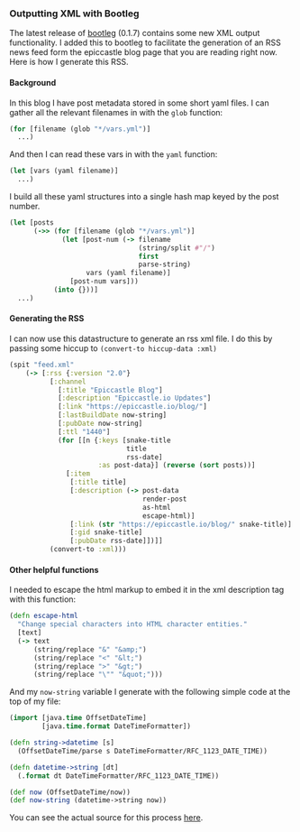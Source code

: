 ### Outputting XML with Bootleg

The latest release of [bootleg](https://github.com/retrogradeorbit/bootleg) (0.1.7) contains some new XML output functionality. I added this to bootleg to facilitate the generation of an RSS news feed form the epiccastle blog page that you are reading right now. Here is how I generate this RSS.

#### Background

In this blog I have post metadata stored in some short yaml files. I can gather all the relevant filenames in with the `glob` function:

```clojure
(for [filename (glob "*/vars.yml")]
  ...)
```

And then I can read these vars in with the `yaml` function:

```clojure
(let [vars (yaml filename)]
  ...)
```

I build all these yaml structures into a single hash map keyed by the post number.

```clojure
(let [posts
      (->> (for [filename (glob "*/vars.yml")]
             (let [post-num (-> filename
                                (string/split #"/")
                                first
                                parse-string)
                   vars (yaml filename)]
               [post-num vars]))
           (into {}))]
  ...)
```

#### Generating the RSS

I can now use this datastructure to generate an rss xml file. I do this by passing some hiccup to `(convert-to hiccup-data :xml)`

```clojure
(spit "feed.xml"
    (-> [:rss {:version "2.0"}
          [:channel
            [:title "Epiccastle Blog"]
            [:description "Epiccastle.io Updates"]
            [:link "https://epiccastle.io/blog/"]
            [:lastBuildDate now-string]
            [:pubDate now-string]
            [:ttl "1440"]
            (for [[n {:keys [snake-title
                             title
                             rss-date]
                      :as post-data}] (reverse (sort posts))]
              [:item
               [:title title]
               [:description (-> post-data
                                 render-post
                                 as-html
                                 escape-html)]
               [:link (str "https://epiccastle.io/blog/" snake-title)]
               [:gid snake-title]
               [:pubDate rss-date]])]]
          (convert-to :xml)))
```

#### Other helpful functions

I needed to escape the html markup to embed it in the xml description tag with this function:

```clojure
(defn escape-html
  "Change special characters into HTML character entities."
  [text]
  (-> text
      (string/replace "&" "&amp;")
      (string/replace "<" "&lt;")
      (string/replace ">" "&gt;")
      (string/replace "\"" "&quot;")))
```

And my `now-string` variable I generate with the following simple code at the top of my file:

```clojure
(import [java.time OffsetDateTime]
        [java.time.format DateTimeFormatter])

(defn string->datetime [s]
  (OffsetDateTime/parse s DateTimeFormatter/RFC_1123_DATE_TIME))

(defn datetime->string [dt]
  (.format dt DateTimeFormatter/RFC_1123_DATE_TIME))

(def now (OffsetDateTime/now))
(def now-string (datetime->string now))

```

You can see the actual source for this process [here](https://github.com/epiccastle/epiccastle.io/blob/bce74a8baa757828e510dc463b8b054bf7b4f377/epiccastle.io/blog/index.clj).
